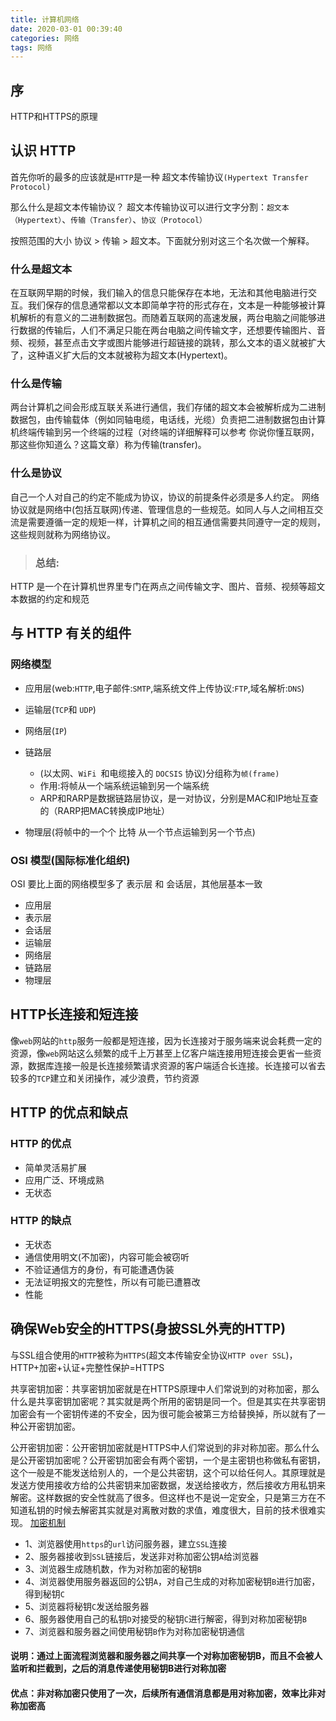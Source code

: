 ```yaml
---
title: 计算机网络
date: 2020-03-01 00:39:40
categories: 网络
tags: 网络
---
```


## 序
HTTP和HTTPS的原理

## 认识 HTTP
首先你听的最多的应该就是` HTTP `是一种 超文本传输协议`(Hypertext Transfer Protocol)`

那么什么是超文本传输协议？
超文本传输协议可以进行文字分割：`超文本（Hypertext）`、`传输（Transfer）`、`协议（Protocol）`

按照范围的大小 协议 > 传输 > 超文本。下面就分别对这三个名次做一个解释。

### 什么是超文本
在互联网早期的时候，我们输入的信息只能保存在本地，无法和其他电脑进行交互。我们保存的信息通常都以文本即简单字符的形式存在，文本是一种能够被计算机解析的有意义的二进制数据包。而随着互联网的高速发展，两台电脑之间能够进行数据的传输后，人们不满足只能在两台电脑之间传输文字，还想要传输图片、音频、视频，甚至点击文字或图片能够进行超链接的跳转，那么文本的语义就被扩大了，这种语义扩大后的文本就被称为超文本(Hypertext)。
### 什么是传输
两台计算机之间会形成互联关系进行通信，我们存储的超文本会被解析成为二进制数据包，由传输载体（例如同轴电缆，电话线，光缆）负责把二进制数据包由计算机终端传输到另一个终端的过程（对终端的详细解释可以参考 你说你懂互联网，那这些你知道么？这篇文章）称为传输(transfer)。
### 什么是协议
自己一个人对自己的约定不能成为协议，协议的前提条件必须是多人约定。
网络协议就是网络中(包括互联网)传递、管理信息的一些规范。如同人与人之间相互交流是需要遵循一定的规矩一样，计算机之间的相互通信需要共同遵守一定的规则，这些规则就称为网络协议。

> ### 总结:
HTTP 是一个在计算机世界里专门在两点之间传输文字、图片、音频、视频等超文本数据的约定和规范

## 与 HTTP 有关的组件
### 网络模型
- 应用层(web:`HTTP`,电子邮件:`SMTP`,端系统文件上传协议:`FTP`,域名解析:`DNS`)
- 运输层(`TCP`和 `UDP`)
- 网络层(`IP`)
- 链路层
    - (以太网、`WiFi `和电缆接入的 `DOCSIS` 协议)分组称为`帧(frame)`
    - 作用:将帧从一个端系统运输到另一个端系统
    - ARP和RARP是数据链路层协议，是一对协议，分别是MAC和IP地址互查的（RARP把MAC转换成IP地址）

- 物理层(将帧中的一个个 比特 从一个节点运输到另一个节点)


### OSI 模型(国际标准化组织)
OSI 要比上面的网络模型多了 表示层 和 会话层，其他层基本一致
- 应用层
- 表示层
- 会话层
- 运输层
- 网络层
- 链路层
- 物理层
## HTTP长连接和短连接
像`web`网站的`http`服务一般都是短连接，因为长连接对于服务端来说会耗费一定的资源，像`web`网站这么频繁的成千上万甚至上亿客户端连接用短连接会更省一些资源，数据库连接一般是长连接频繁请求资源的客户端适合长连接。长连接可以省去较多的`TCP`建立和关闭操作，减少浪费，节约资源

## HTTP 的优点和缺点
### HTTP 的优点
- 简单灵活易扩展
- 应用广泛、环境成熟
- 无状态
### HTTP 的缺点
- 无状态
- 通信使用明文(不加密)，内容可能会被窃听
- 不验证通信方的身份，有可能遭遇伪装
- 无法证明报文的完整性，所以有可能已遭篡改
- 性能



## 确保Web安全的HTTPS(身披SSL外壳的HTTP)
与SSL组合使用的`HTTP`被称为`HTTPS`(超文本传输安全协议`HTTP over SSL`)，
HTTP+加密+认证+完整性保护=HTTPS

共享密钥加密：共享密钥加密就是在HTTPS原理中人们常说到的对称加密，那么什么是共享密钥加密呢？其实就是两个所用的密钥是同一个。但是其实在共享密钥加密会有一个密钥传递的不安全，因为很可能会被第三方给替换掉，所以就有了一种公开密钥加密。

公开密钥加密：公开密钥加密就是HTTPS中人们常说到的非对称加密。那么什么是公开密钥加密呢？公开密钥加密会有两个密钥，一个是主密钥也称做私有密钥，这个一般是不能发送给别人的，一个是公共密钥，这个可以给任何人。其原理就是发送方使用接收方给的公共密钥来加密数据，发送给接收方，然后接收方用私钥来解密。这样数据的安全性就高了很多。但这样也不是说一定安全，只是第三方在不知道私钥的时候去解密其实就是对离散对数的求值，难度很大，目前的技术很难实现。
[加密机制](https://blog.csdn.net/MierCurry/article/details/104564378)
- 1、浏览器使用`https`的`url`访问服务器，建立`SSL`连接
- 2、服务器接收到`SSL`链接后，发送非对称加密公钥`A`给浏览器
- 3、浏览器生成随机数，作为对称加密的秘钥`B`
- 4、浏览器使用服务器返回的公钥`A`，对自己生成的对称加密秘钥`B`进行加密，得到秘钥`C`
- 5、浏览器将秘钥`C`发送给服务器
- 6、服务器使用自己的私钥`D`对接受的秘钥`C`进行解密，得到对称加密秘钥`B`
- 7、浏览器和服务器之间使用秘钥`B`作为对称加密秘钥通信
#### 说明：通过上面流程浏览器和服务器之间共享一个对称加密秘钥B，而且不会被人监听和拦截到，之后的消息传递使用秘钥B进行对称加密
#### 优点：非对称加密只使用了一次，后续所有通信消息都是用对称加密，效率比非对称加密高